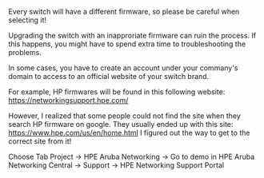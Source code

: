 Every switch will have a different firmware, so please be careful when selecting it!

Upgrading the switch with an inapproriate firmware can ruin the process. If this happens, you might have to spend extra time to troubleshooting the problems.

In some cases, you have to create an account under your commany's domain to access to an official website of your switch brand.

For example,
HP firmwares will be found in this following website: https://networkingsupport.hpe.com/

However, I realized that some people could not find the site when they search HP firmware on google. They usually ended up with this site: https://www.hpe.com/us/en/home.html
I figured out the way to get to the correct site from it!

Choose Tab Project -> HPE Aruba Networking -> Go to demo in HPE Aruba Networking Central -> Support -> HPE Networking Support Portal
